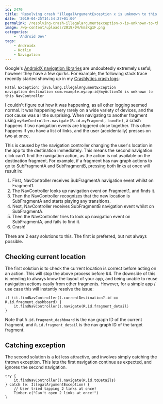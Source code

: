 ```yaml
---
id: 2470
title: 'Resolving crash "IllegalArgumentException x is unknown to this NavController"'
date: '2019-04-25T14:54:27+01:00'
permalink: /resolving-crash-illegalargumentexception-x-is-unknown-to-this-navcontroller/
image: /wp-content/uploads/2019/04/kmzKg1F.png
categories:
    - 'Android Dev'
tags:
    - Androidx
    - Kotlin
    - Navigation
---
```


Google's [AndroidX navigation libraries](https://developer.android.com/guide/navigation/navigation-getting-started) are undoubtedly extremely useful, however they have a few quirks. For example, the following stack trace recently started showing up in my [Crashlytics crash logs](/ensuring-your-android-apps-quality-with-firebase-crashlytics/):

```
Fatal Exception: java.lang.IllegalArgumentException
navigation destination com.example.myapp:id/myActionId is unknown to this NavController
```

I couldn't figure out how it was happening, as all other logging seemed normal. It was happening very rarely on a wide variety of devices, and the root cause was a little surprising. When navigating to another fragment using `myNavController.navigate(R.id.myFragment, bundle)`, a crash happens if two navigation events are triggered close together. This often happens if you have a list of links, and the user (accidentally) presses on two at once.

This is caused by the navigation controller changing the user's location in the app to the destination immediately. This means the second navigation click can't find the navigation action, as the action is not available on the destination fragment. For example, if a fragment has nav graph actions to go to SubFragmentA and SubFragmentB, pressing both links at once will result in:

1. First, NavController receives SubFragmentA navigation event whilst on Fragment1.
2. The NavController looks up navigation event on Fragment1, and finds it.
3. Then the NavController recognizes that the new location is SubFragmentA and starts playing any transitions.
4. Next, NavController receives SubFragmentB navigation event whilst on SubFragmentA.
5. Then the NavController tries to look up navigation event on SubFragmentA, and fails to find it.
6. Crash!

There are 2 easy solutions to this. The first is preferred, but not always possible.

## Checking current location

The first solution is to check the current location is correct before acting on an action. This will stop the above process before #4. The downside of this is needing to always know the layout of your app, and being unable to reuse navigation actions easily from other fragments. However, for a simple app / use case this will instantly resolve the issue:

```
if (it.findNavController().currentDestination?.id == R.id.fragment_dashboard) {
    it.findNavController().navigate(R.id.fragment_detail)
}
```

Note that `R.id.fragment_dashboard` is the nav graph ID of the current fragment, and `R.id.fragment_detail` is the nav graph ID of the target fragment.

## Catching exception

The second solution is a lot less attractive, and involves simply catching the thrown exception. This lets the first navigation continue as expected, and ignores the second navigation.

```
try { 
    it.findNavController().navigate(R.id.toDetails)
} catch (e: IllegalArgumentException) {
    // User tried tapping 2 links at once!
    Timber.e("Can't open 2 links at once!")
}
```